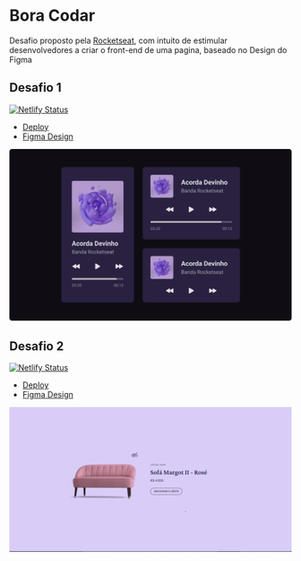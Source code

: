 # Bora Codar

Desafio proposto pela [Rocketseat](https://rocketseat.com.br), com intuito de estimular desenvolvedores a criar o front-end de uma pagina, baseado no Design do Figma

## Desafio 1

[![Netlify Status](https://api.netlify.com/api/v1/badges/0cf22fe3-eec2-4360-bb16-ac0ed5ae9b1e/deploy-status)](https://app.netlify.com/sites/bora-codar-desafio-1/deploys)  
- [Deploy](https://bora-codar-desafio-1.netlify.app/)  
- [Figma Design](https://www.figma.com/file/SBL6HoKR1pHR8J31r5pxYf/%23boraCodar---Desafio-1-(Community)?node-id=0%3A1&t=7YeTIqViJ8KqjfHn-1)

![Desafio 1 Imagem](./docs/images/desafio-1.png)

## Desafio 2

[![Netlify Status](https://api.netlify.com/api/v1/badges/622816ad-c4b1-4d72-b26e-4dbd95fc3345/deploy-status)](https://app.netlify.com/sites/bora-codar-desafio-2/deploys)  
- [Deploy](https://bora-codar-desafio-2.netlify.app/)  
- [Figma Design](https://www.figma.com/file/edmgH5sSRH7PpuedV9qsso/%23boraCodar---Desafio-2-(Community)?node-id=0%3A1&t=iimTqeYxn2ioS5I5-1)  

![Desafio 2 Imagem](./docs/images/desafio-2.png)

